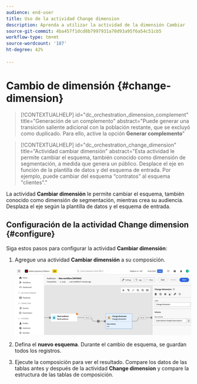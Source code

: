 ```yaml
---
audience: end-user
title: Uso de la actividad Change dimension
description: Aprenda a utilizar la actividad de la dimensión Cambiar
source-git-commit: 4ba457f1dcd8b7997931a70d93a95f6a54c51cb5
workflow-type: tm+mt
source-wordcount: '187'
ht-degree: 42%

---
```



# Cambio de dimensión {#change-dimension}

>[!CONTEXTUALHELP]
>id="dc_orchestration_dimension_complement"
>title="Generación de un complemento"
>abstract="Puede generar una transición saliente adicional con la población restante, que se excluyó como duplicado. Para ello, active la opción **Generar complemento**"

>[!CONTEXTUALHELP]
>id="dc_orchestration_change_dimension"
>title="Actividad cambiar dimensión"
>abstract="Esta actividad le permite cambiar el esquema, también conocido como dimensión de segmentación, a medida que genera un público. Desplace el eje en función de la plantilla de datos y del esquema de entrada. Por ejemplo, puede cambiar del esquema “contratos” al esquema &quot;clientes&quot;."

La actividad **Cambiar dimensión** le permite cambiar el esquema, también conocido como dimensión de segmentación, mientras crea su audiencia. Desplaza el eje según la plantilla de datos y el esquema de entrada.

## Configuración de la actividad Change dimension {#configure}

Siga estos pasos para configurar la actividad **Cambiar dimensión**:

1. Agregue una actividad **Cambiar dimensión** a su composición.

   ![](../assets/change-dimension.png)

1. Defina el **nuevo esquema**. Durante el cambio de esquema, se guardan todos los registros.

1. Ejecute la composición para ver el resultado. Compare los datos de las tablas antes y después de la actividad **Change dimension** y compare la estructura de las tablas de composición.

<!--
## Example {#example}

In this example, we want to send an SMS delivery to all the profiles who have made a purchase. To do this, we first use a **[!UICONTROL Build audience]** activity linked to a custom "Purchase" targeting dimension to target all purchases that occurred.

We then use a **[!UICONTROL Change dimension]** activity to switch the workflow targeting dimension to "Recipients". This allows us to be able to target the recipients who match the query.
-->



<!-- on parle de dimension, mais dans UI "schema", va rester comme ça ?-->